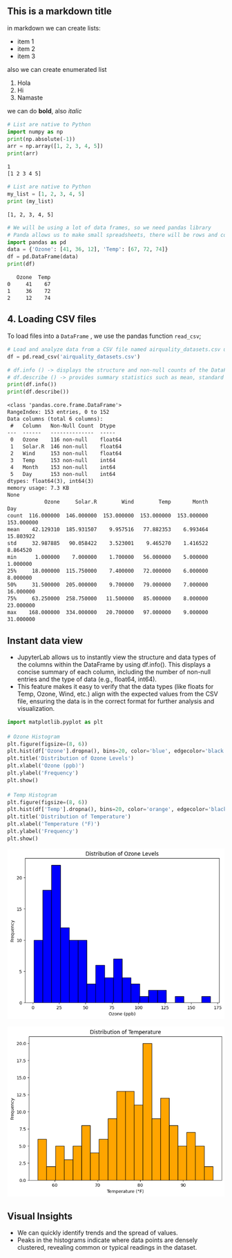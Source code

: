 ## This is a markdown title

in markdown we can create lists:

- item 1
- item 2
- item 3

also we can create enumerated list

1. Hola
2. Hi
3. Namaste

we can do **bold**, also *italic*



```python
# List are native to Python
import numpy as np
print(np.absolute(-1))
arr = np.array([1, 2, 3, 4, 5])
print(arr)
```

    1
    [1 2 3 4 5]
    


```python
# List are native to Python
my_list = [1, 2, 3, 4, 5]
print (my_list)
```

    [1, 2, 3, 4, 5]
    


```python
# We will be using a lot of data frames, so we need pandas library
# Panda allows us to make small spreadsheets, there will be rows and columns
import pandas as pd
data = {'Ozone': [41, 36, 12], 'Temp': [67, 72, 74]}
df = pd.DataFrame(data)
print(df)
```

       Ozone  Temp
    0     41    67
    1     36    72
    2     12    74
    

## 4. Loading CSV files
To load files into a `DataFrame` , we use the pandas function
`read_csv`;


```python
# Load and analyze data from a CSV file named airquality_datasets.csv using the pandas library
df = pd.read_csv('airquality_datasets.csv')
```


```python
# df.info () -> displays the structure and non-null counts of the DataFrame.
# df.describe () -> provides summary statistics such as mean, standard deviation, minimum, and maximum values for each column.
print(df.info())
print(df.describe())
```

    <class 'pandas.core.frame.DataFrame'>
    RangeIndex: 153 entries, 0 to 152
    Data columns (total 6 columns):
     #   Column   Non-Null Count  Dtype  
    ---  ------   --------------  -----  
     0   Ozone    116 non-null    float64
     1   Solar.R  146 non-null    float64
     2   Wind     153 non-null    float64
     3   Temp     153 non-null    int64  
     4   Month    153 non-null    int64  
     5   Day      153 non-null    int64  
    dtypes: float64(3), int64(3)
    memory usage: 7.3 KB
    None
                Ozone     Solar.R        Wind        Temp       Month         Day
    count  116.000000  146.000000  153.000000  153.000000  153.000000  153.000000
    mean    42.129310  185.931507    9.957516   77.882353    6.993464   15.803922
    std     32.987885   90.058422    3.523001    9.465270    1.416522    8.864520
    min      1.000000    7.000000    1.700000   56.000000    5.000000    1.000000
    25%     18.000000  115.750000    7.400000   72.000000    6.000000    8.000000
    50%     31.500000  205.000000    9.700000   79.000000    7.000000   16.000000
    75%     63.250000  258.750000   11.500000   85.000000    8.000000   23.000000
    max    168.000000  334.000000   20.700000   97.000000    9.000000   31.000000
    

## Instant data view
- JupyterLab allows us to instantly view the structure and data types of the columns within the DataFrame by using df.info(). This displays a concise summary of each column, including the number of non-null entries and the type of data (e.g., float64, int64).
- This feature makes it easy to verify that the data types (like floats for Temp, Ozone, Wind, etc.) align with the expected values from the CSV file, ensuring the data is in the correct format for further analysis and visualization.


```python
import matplotlib.pyplot as plt

# Ozone Histogram
plt.figure(figsize=(8, 6))
plt.hist(df['Ozone'].dropna(), bins=20, color='blue', edgecolor='black')
plt.title('Distribution of Ozone Levels')
plt.xlabel('Ozone (ppb)')
plt.ylabel('Frequency')
plt.show()

# Temp Histogram
plt.figure(figsize=(8, 6))
plt.hist(df['Temp'].dropna(), bins=20, color='orange', edgecolor='black')
plt.title('Distribution of Temperature')
plt.xlabel('Temperature (°F)')
plt.ylabel('Frequency')
plt.show()
```


    
![png](Tut2_Python_Tako_092024_files/Tut2_Python_Tako_092024_8_0.png)
    



    
![png](Tut2_Python_Tako_092024_files/Tut2_Python_Tako_092024_8_1.png)
    


## Visual Insights
- We can quickly identify trends and the spread of values.
- Peaks in the histograms indicate where data points are densely clustered, revealing common or typical readings in the dataset.
